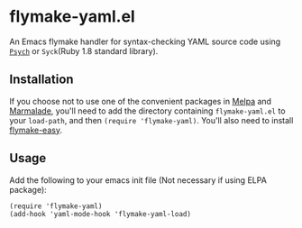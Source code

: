 # flymake-yaml.el

An Emacs flymake handler for syntax-checking YAML source code
using [`Psych`](https://github.com/tenderlove/psych) or `Syck`(Ruby 1.8 standard library).

## Installation

If you choose not to use one of the convenient packages in
[Melpa][melpa] and [Marmalade][marmalade], you'll need to add the
directory containing `flymake-yaml.el` to your `load-path`, and then
`(require 'flymake-yaml)`. You'll also need to install
[flymake-easy](https://github.com/purcell/flymake-easy).

## Usage

Add the following to your emacs init file (Not necessary if using ELPA package):

    (require 'flymake-yaml)
    (add-hook 'yaml-mode-hook 'flymake-yaml-load)


[marmalade]: http://marmalade-repo.org
[melpa]: http://melpa.milkbox.net
